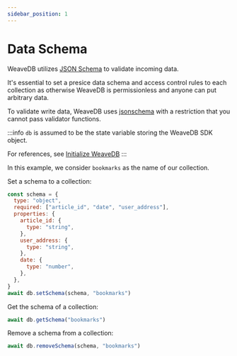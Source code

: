 ```yaml
---
sidebar_position: 1
---
```

# Data Schema

WeaveDB utilizes [JSON Schema](https://json-schema.org/) to validate incoming data.

It's essential to set a presice data schema and access control rules to each collection as otherwise WeaveDB is permissionless and anyone can put arbitrary data.

To validate write data, WeaveDB uses [jsonschema](https://github.com/tdegrunt/jsonschema) with a restriction that you cannot pass validator functions.

:::info
`db` is assumed to be the state variable storing the WeaveDB SDK object.

For references, see [Initialize WeaveDB](/docs/get-started#initialize-weavedb)
:::

In this example, we consider `bookmarks` as the name of our collection.

Set a schema to a collection:

```js
const schema = {
  type: "object",
  required: ["article_id", "date", "user_address"],
  properties: {
    article_id: {
      type: "string",
    },
    user_address: {
      type: "string",
    },
    date: {
      type: "number",
    },
  },
}
await db.setSchema(schema, "bookmarks")
```

Get the schema of a collection:

```js
await db.getSchema("bookmarks")
```

Remove a schema from a collection:

```js
await db.removeSchema(schema, "bookmarks")
```
